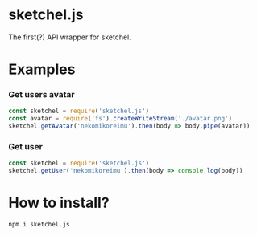 # sketchel.js
The first(?) API wrapper for sketchel.

# Examples
### Get users avatar
```js
const sketchel = require('sketchel.js')
const avatar = require('fs').createWriteStream('./avatar.png')
sketchel.getAvatar('nekomikoreimu').then(body => body.pipe(avatar))
```

### Get user
```js
const sketchel = require('sketchel.js')
sketchel.getUser('nekomikoreimu').then(body => console.log(body))
```

# How to install?
`npm i sketchel.js`
